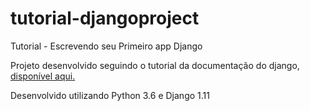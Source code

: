 # tutorial-djangoproject
Tutorial - Escrevendo seu Primeiro app Django

Projeto desenvolvido seguindo o tutorial da documentação do django, [disponível aqui.](https://docs.djangoproject.com/pt-br/1.11/intro/tutorial01/)

Desenvolvido utilizando Python 3.6 e Django 1.11
